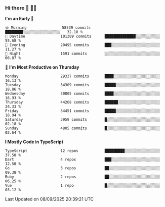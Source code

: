 ### Hi there 👋 🧑‍💻



<!--START_SECTION:waka-->
**I'm an Early 🐤** 

```text
🌞 Morning                58539 commits       ████████░░░░░░░░░░░░░░░░░   32.18 % 
🌆 Daytime                101309 commits      ██████████████░░░░░░░░░░░   55.68 % 
🌃 Evening                20495 commits       ███░░░░░░░░░░░░░░░░░░░░░░   11.27 % 
🌙 Night                  1591 commits        ░░░░░░░░░░░░░░░░░░░░░░░░░   00.87 % 
```
📅 **I'm Most Productive on Thursday** 

```text
Monday                   29337 commits       ████░░░░░░░░░░░░░░░░░░░░░   16.13 % 
Tuesday                  34309 commits       █████░░░░░░░░░░░░░░░░░░░░   18.86 % 
Wednesday                30805 commits       ████░░░░░░░░░░░░░░░░░░░░░   16.93 % 
Thursday                 44268 commits       ██████░░░░░░░░░░░░░░░░░░░   24.33 % 
Friday                   34451 commits       █████░░░░░░░░░░░░░░░░░░░░   18.94 % 
Saturday                 3959 commits        █░░░░░░░░░░░░░░░░░░░░░░░░   02.18 % 
Sunday                   4805 commits        █░░░░░░░░░░░░░░░░░░░░░░░░   02.64 % 
```


**I Mostly Code in TypeScript** 

```text
TypeScript               12 repos            █████████░░░░░░░░░░░░░░░░   37.50 % 
Dart                     4 repos             ███░░░░░░░░░░░░░░░░░░░░░░   12.50 % 
Go                       3 repos             ██░░░░░░░░░░░░░░░░░░░░░░░   09.38 % 
Ruby                     2 repos             ██░░░░░░░░░░░░░░░░░░░░░░░   06.25 % 
Vue                      1 repo              █░░░░░░░░░░░░░░░░░░░░░░░░   03.12 % 
```




 Last Updated on 08/09/2025 20:39:21 UTC
<!--END_SECTION:waka-->


